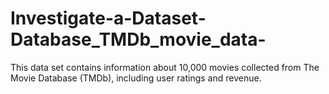 # Investigate-a-Dataset-Database_TMDb_movie_data-
This data set contains information about 10,000 movies collected from The Movie Database (TMDb), including user ratings and revenue.
